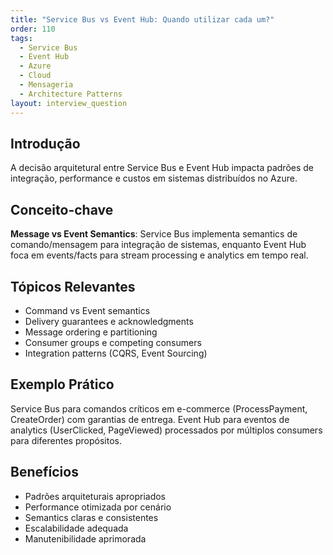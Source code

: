 ```yaml
---
title: "Service Bus vs Event Hub: Quando utilizar cada um?"
order: 110
tags:
  - Service Bus
  - Event Hub
  - Azure
  - Cloud
  - Mensageria
  - Architecture Patterns
layout: interview_question
---
```


## Introdução

A decisão arquitetural entre Service Bus e Event Hub impacta padrões de integração, performance e custos em sistemas distribuídos no Azure.

## Conceito-chave

**Message vs Event Semantics**: Service Bus implementa semantics de comando/mensagem para integração de sistemas, enquanto Event Hub foca em events/facts para stream processing e analytics em tempo real.

## Tópicos Relevantes

- Command vs Event semantics
- Delivery guarantees e acknowledgments
- Message ordering e partitioning
- Consumer groups e competing consumers
- Integration patterns (CQRS, Event Sourcing)

## Exemplo Prático

Service Bus para comandos críticos em e-commerce (ProcessPayment, CreateOrder) com garantias de entrega. Event Hub para eventos de analytics (UserClicked, PageViewed) processados por múltiplos consumers para diferentes propósitos.

## Benefícios

- Padrões arquiteturais apropriados
- Performance otimizada por cenário
- Semantics claras e consistentes
- Escalabilidade adequada
- Manutenibilidade aprimorada
